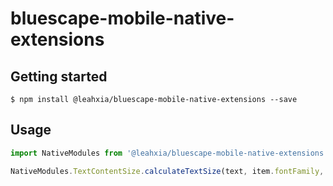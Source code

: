 # bluescape-mobile-native-extensions

## Getting started

`$ npm install @leahxia/bluescape-mobile-native-extensions --save`

## Usage
```javascript
import NativeModules from '@leahxia/bluescape-mobile-native-extensions';

NativeModules.TextContentSize.calculateTextSize(text, item.fontFamily, item.fontSize): Promise<number[]>;
```
